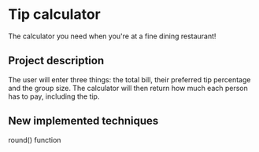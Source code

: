 # Tip calculator

The calculator you need when you're at a fine dining restaurant!

## Project description
The user will enter three things: the total bill, their preferred tip percentage and the group size. 
The calculator will then return how much each person has to pay, including the tip.

## New implemented techniques
round() function
